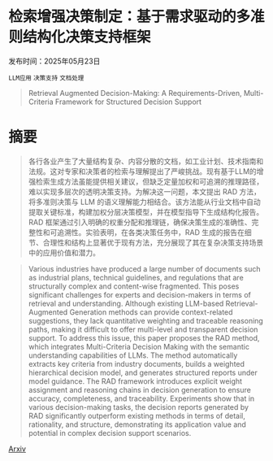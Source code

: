 # 检索增强决策制定：基于需求驱动的多准则结构化决策支持框架

发布时间：2025年05月23日

`LLM应用` `决策支持` `文档处理`

> Retrieval Augmented Decision-Making: A Requirements-Driven, Multi-Criteria Framework for Structured Decision Support

# 摘要

> 各行各业产生了大量结构复杂、内容分散的文档，如工业计划、技术指南和法规。这对专家和决策者的检索与理解提出了严峻挑战。现有基于LLM的增强检索生成方法虽能提供相关建议，但缺乏定量加权和可追溯的推理路径，难以实现多层次的透明决策支持。为解决这一问题，本文提出 RAD 方法，将多准则决策与 LLM 的语义理解能力相结合。该方法能从行业文档中自动提取关键标准，构建加权分层决策模型，并在模型指导下生成结构化报告。RAD 框架通过引入明确的权重分配和推理链，确保决策生成的准确性、完整性和可追溯性。实验表明，在各类决策任务中，RAD 生成的报告在细节、合理性和结构上显著优于现有方法，充分展现了其在复杂决策支持场景中的应用价值和潜力。

> Various industries have produced a large number of documents such as industrial plans, technical guidelines, and regulations that are structurally complex and content-wise fragmented. This poses significant challenges for experts and decision-makers in terms of retrieval and understanding. Although existing LLM-based Retrieval-Augmented Generation methods can provide context-related suggestions, they lack quantitative weighting and traceable reasoning paths, making it difficult to offer multi-level and transparent decision support. To address this issue, this paper proposes the RAD method, which integrates Multi-Criteria Decision Making with the semantic understanding capabilities of LLMs. The method automatically extracts key criteria from industry documents, builds a weighted hierarchical decision model, and generates structured reports under model guidance. The RAD framework introduces explicit weight assignment and reasoning chains in decision generation to ensure accuracy, completeness, and traceability. Experiments show that in various decision-making tasks, the decision reports generated by RAD significantly outperform existing methods in terms of detail, rationality, and structure, demonstrating its application value and potential in complex decision support scenarios.

[Arxiv](https://arxiv.org/abs/2505.18483)